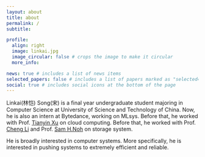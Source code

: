 ```yaml
---
layout: about
title: about
permalink: /
subtitle:

profile:
  align: right
  image: linkai.jpg
  image_circular: false # crops the image to make it circular
  more_info:

news: true # includes a list of news items
selected_papers: false # includes a list of papers marked as "selected={true}"
social: true # includes social icons at the bottom of the page
---
```


Linkai(林恺) Song(宋) is a final year undergraduate student majoring in Computer Science at University of Science and Technology of China. Now, he is also an intern at Bytedance, working on MLsys. Before that, he worked with Prof. [Tianyin Xu](https://tianyin.github.io/) on cloud computing. Before that, he worked with Prof. [Cheng Li](https://mr-cheng-li.github.io/) and Prof. [Sam H.Noh](https://next.cs.vt.edu/professor/) on storage system.

He is broadly interested in computer systems. More specifically, he is interested in pushing systems to extremely efficient and reliable.
